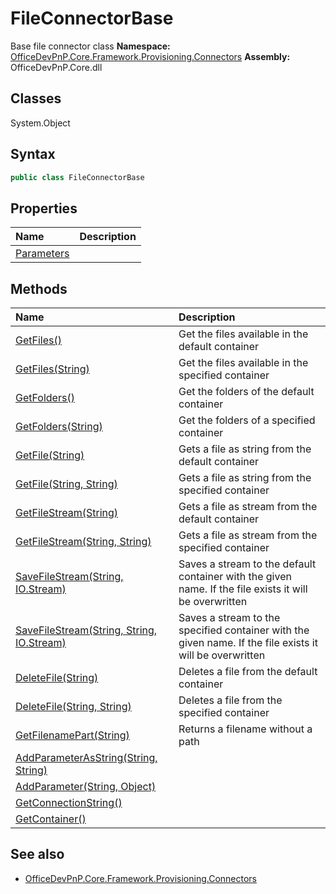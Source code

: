 # FileConnectorBase
Base file connector class
**Namespace:** [OfficeDevPnP.Core.Framework.Provisioning.Connectors](OfficeDevPnP.Core.Framework.Provisioning.Connectors.md)
**Assembly:** OfficeDevPnP.Core.dll
## Classes
System.Object
## Syntax
```C#
public class FileConnectorBase
```
## Properties
|**Name**|**Description**|
|:-----|:-----|
| [Parameters](FileConnectorBase.Parameters.md) | 
## Methods
|**Name**|**Description**|
|:-----|:-----|
| [GetFiles()](FileConnectorBaseGetFiles.md) | Get the files available in the default container
| [GetFiles(String)](FileConnectorBaseGetFilesString.md) | Get the files available in the specified container
| [GetFolders()](FileConnectorBaseGetFolders.md) | Get the folders of the default container
| [GetFolders(String)](FileConnectorBaseGetFoldersString.md) | Get the folders of a specified container
| [GetFile(String)](FileConnectorBaseGetFileString.md) | Gets a file as string from the default container
| [GetFile(String, String)](FileConnectorBaseGetFileStringString.md) | Gets a file as string from the specified container
| [GetFileStream(String)](FileConnectorBaseGetFileStreamString.md) | Gets a file as stream from the default container
| [GetFileStream(String, String)](FileConnectorBaseGetFileStreamStringString.md) | Gets a file as stream from the specified container
| [SaveFileStream(String, IO.Stream)](FileConnectorBaseSaveFileStreamStringIO.Stream.md) | Saves a stream to the default container with the given name. If the file exists it will be overwritten
| [SaveFileStream(String, String, IO.Stream)](FileConnectorBaseSaveFileStreamStringStringIO.Stream.md) | Saves a stream to the specified container with the given name. If the file exists it will be overwritten
| [DeleteFile(String)](FileConnectorBaseDeleteFileString.md) | Deletes a file from the default container
| [DeleteFile(String, String)](FileConnectorBaseDeleteFileStringString.md) | Deletes a file from the specified container
| [GetFilenamePart(String)](FileConnectorBaseGetFilenamePartString.md) | Returns a filename without a path
| [AddParameterAsString(String, String)](FileConnectorBaseAddParameterAsStringStringString.md) | 
| [AddParameter(String, Object)](FileConnectorBaseAddParameterStringObject.md) | 
| [GetConnectionString()](FileConnectorBaseGetConnectionString.md) | 
| [GetContainer()](FileConnectorBaseGetContainer.md) | 
## See also
- [OfficeDevPnP.Core.Framework.Provisioning.Connectors](OfficeDevPnP.Core.Framework.Provisioning.Connectors.md)
